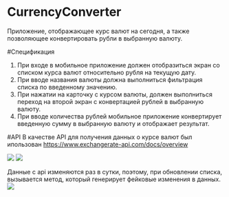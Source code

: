 # CurrencyConverter

Приложение, отображающее курс валют на сегодня, а также позволяющее конвертировать рубли в выбранную валюту.

#Спецификация
1. При входе в мобильное приложение должен отобразиться экран со списком курса валют относительно рубля на текущую дату.
2. При вводе названия валюты должна выполниться фильтрация списка по введенному значению.
3. При нажатии на карточку с курсом валюты, должен выполниться переход на второй экран с конвертацией рублей в выбранную валюту.
4. При вводе количества рублей мобильное приложение конвертирует введенную сумму в выбранную валюту и отображает результат.

#API
В качестве API для получения данных о курсе валют был ипользован <https://www.exchangerate-api.com/docs/overview>

![][1]
![][2]


Данные с api изменяются раз в сутки, поэтому, при обновлении списка, вызывается метод, который генерирует фейковые изменения в данных. 
![][3]

[1]: https://ie.wampi.ru/2023/05/31/photo_2023-05-31_16-54-38.jpg
[2]: https://ic.wampi.ru/2023/05/31/photo_2023-05-31_16-54-21.jpg
[3]: https://im.wampi.ru/2023/05/31/photo_2023-05-31_16-54-32.jpg
